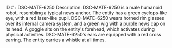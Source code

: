 ID # : DSC-MATE-6250
Description: DSC-MATE-6250 is a male humanoid robot, resembling a typical news anchor. The entity has a green cyclops-like eye, with a red laser-like pupil. DSC-MATE-6250 wears horned rim glasses over its internal camera system, and a green wig with a purple news cap on its head. A goggle sits on the entity's forehead, which activates during physical activities. DSC-MATE-6250's ears are equipped with a red cross earring. The entity carries a whistle at all times.